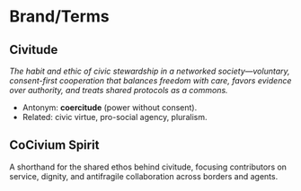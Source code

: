 # Brand/Terms

## Civitude
*The habit and ethic of civic stewardship in a networked society—voluntary, consent-first cooperation that balances freedom with care, favors evidence over authority, and treats shared protocols as a commons.*

- Antonym: **coercitude** (power without consent).
- Related: civic virtue, pro-social agency, pluralism.

## CoCivium Spirit
A shorthand for the shared ethos behind civitude, focusing contributors on service, dignity, and antifragile collaboration across borders and agents.

